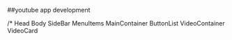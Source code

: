 ##youtube app development

/* Head
   Body
   SideBar
      MenuItems
   MainContainer
       ButtonList
       VideoContainer
          VideoCard